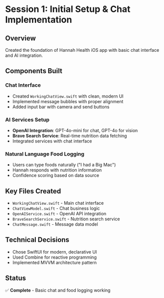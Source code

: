 # Session 1: Initial Setup & Chat Implementation

## Overview
Created the foundation of Hannah Health iOS app with basic chat interface and AI integration.

## Components Built

### Chat Interface
- Created `WorkingChatView.swift` with clean, modern UI
- Implemented message bubbles with proper alignment
- Added input bar with camera and send buttons

### AI Services Setup
- **OpenAI Integration**: GPT-4o-mini for chat, GPT-4o for vision
- **Brave Search Service**: Real-time nutrition data fetching
- Integrated services with chat interface

### Natural Language Food Logging
- Users can type foods naturally ("I had a Big Mac")
- Hannah responds with nutrition information
- Confidence scoring based on data source

## Key Files Created
- `WorkingChatView.swift` - Main chat interface
- `ChatViewModel.swift` - Chat business logic
- `OpenAIService.swift` - OpenAI API integration
- `BraveSearchService.swift` - Nutrition search service
- `ChatMessage.swift` - Message data model

## Technical Decisions
- Chose SwiftUI for modern, declarative UI
- Used Combine for reactive programming
- Implemented MVVM architecture pattern

## Status
✅ **Complete** - Basic chat and food logging working